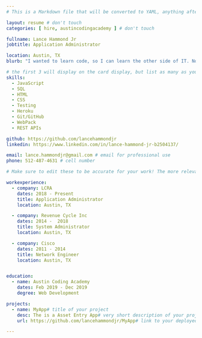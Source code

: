 ```yaml
---
# This is a Markdown file that will be converted to YAML, anything after a `#` is a comment and won't be read

layout: resume # don't touch
categories: [ hire, austincodingacademy ] # don't touch

fullname: Lance Hammond Jr
jobtitle: Application Administrator 

location: Austin, TX
blurb: "I wanted to learn code, so I can learn the other side of IT. Now, that I know more code i'm going to enroll into school to get my Phd in Information Technology." # tells us what your mission is, why you learned coding, or what makes you special

# the first 3 will display on the card display, but list as many as you want, they will be visible on your hire page
skills:
  - JavaScript
  - SQL
  - HTML
  - CSS
  - Testing
  - Heroku
  - Git/GitHub
  - WebPack
  - REST APIs

github: https://github.com/lancehammondjr
linkedin: https://www.linkedin.com/in/lance-hammond-jr-b2504137/

email: lance.hammondjr@gmail.com # email for professional use
phone: 512-487-4631 # cell number

# Make sure to edit these to be accurate for your work! The more relevant the better if the role was technical, don't feel like you need to put every job you've had.

workexperience:
  - company: LCRA
    dates: 2018 - Present
    title: Application Administrator
    location: Austin, TX

  - company: Revenue Cycle Inc
    dates: 2014 -  2018
    title: System Administrator
    location: Austin, TX

  - company: Cisco
    dates: 2011 - 2014
    title: Network Engineer
    location: Austin, TX


education:
  - name: Austin Coding Academy
    dates: Feb 2019 - Dec 2019
    degree: Web Development

projects:
  - name: MyApp# title of your project
    desc: The is a Asset Entry App# very short description of your project
    url: https://github.com/lancehammondjr/MyApp# link to your deployed project

---
```

